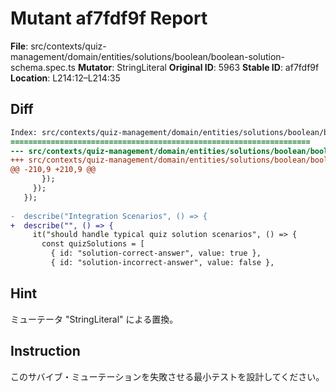 # Mutant af7fdf9f Report

**File**: src/contexts/quiz-management/domain/entities/solutions/boolean/boolean-solution-schema.spec.ts
**Mutator**: StringLiteral
**Original ID**: 5963
**Stable ID**: af7fdf9f
**Location**: L214:12–L214:35

## Diff

```diff
Index: src/contexts/quiz-management/domain/entities/solutions/boolean/boolean-solution-schema.spec.ts
===================================================================
--- src/contexts/quiz-management/domain/entities/solutions/boolean/boolean-solution-schema.spec.ts	original
+++ src/contexts/quiz-management/domain/entities/solutions/boolean/boolean-solution-schema.spec.ts	mutated #5963
@@ -210,9 +210,9 @@
       });
     });
   });
 
-  describe("Integration Scenarios", () => {
+  describe("", () => {
     it("should handle typical quiz solution scenarios", () => {
       const quizSolutions = [
         { id: "solution-correct-answer", value: true },
         { id: "solution-incorrect-answer", value: false },
```

## Hint

ミューテータ "StringLiteral" による置換。

## Instruction

このサバイブ・ミューテーションを失敗させる最小テストを設計してください。
